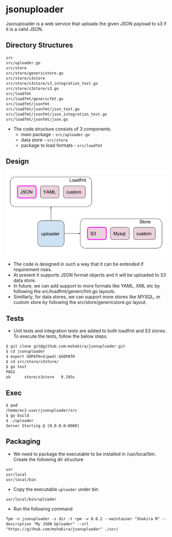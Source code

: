 # jsonuploader

Jsonuploader is a web service that uploads the given JSON payload to s3 if it is a valid JSON.

## Directory Structures
```
src
src/uploader.go
src/store
src/store/genericstore.go
src/store/s3store
src/store/s3store/s3_integration_test.go
src/store/s3store/s3.go
src/loadfmt
src/loadfmt/genericfmt.go
src/loadfmt/jsonfmt
src/loadfmt/jsonfmt/json_test.go
src/loadfmt/jsonfmt/json_integration_test.go
src/loadfmt/jsonfmt/json.go
```
- The code structure consists of 3 components.
  - main package - `src/uploader.go`
  - data store - `src/store`
  - package to load formats - `src/loadfmt` 
## Design
![Code Design](img/design1.png)
- The code is designed in such a way that it can be extended if requirement rises.
- At present it supports JSON format objects and it will be uploaded to S3 data store.
- In future, we can add support to more formats like YAML, XML etc by following the src/loadfmt/genericfmt.go layouts.
- Simillarly, for data stores, we can support more stores like MYSQL, or custom store by following the src/store/genericstore.go layout.
## Tests
- Unit tests and integration tests are added to both loadfmt and S3 stores. To execute the tests, follow the below steps.
```
$ git clone git@github.com:mshakira/jsonuploader.git
$ cd jsonuploader
$ export GOPATH=$(pwd):$GOPATH
$ cd src/store/s3store/
$ go test
PASS
ok  	store/s3store	0.193s
``` 
## Exec
```
$ pwd
/home/ec2-user/jsonuploader/src
$ go build
$ ./uploader
Server Starting @ [0.0.0.0:8080]
```
## Packaging
- We need to package the executable to be installed in /usr/local/bin. Create the following dir structure
```
usr
usr/local
usr/local/bin
```
- Copy the executable `uploader` under bin
```
usr/local/bin/uploader
```
- Run the following command
```
fpm -n jsonuploader -s dir -t rpm -v 0.0.2 --maintainer "Shakira M" --description "My JSON Uploader" --url "https://github.com/mshakira/jsonuploader" ./usr/
```
